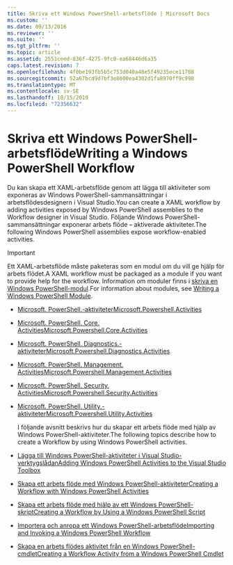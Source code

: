 ```yaml
---
title: Skriva ett Windows PowerShell-arbetsflöde | Microsoft Docs
ms.custom: ''
ms.date: 09/13/2016
ms.reviewer: ''
ms.suite: ''
ms.tgt_pltfrm: ''
ms.topic: article
ms.assetid: 2551ceed-836f-4275-9fc0-ea68446d6a35
caps.latest.revision: 7
ms.openlocfilehash: 4f0be193fb5b5c753d040a48e5f49235ece11708
ms.sourcegitcommit: 52a67bcd9d7bf3e8600ea4302d1fa8970ff9c998
ms.translationtype: MT
ms.contentlocale: sv-SE
ms.lasthandoff: 10/15/2019
ms.locfileid: "72356632"
---
```

# <a name="writing-a-windows-powershell-workflow"></a><span data-ttu-id="4647e-102">Skriva ett Windows PowerShell-arbetsflöde</span><span class="sxs-lookup"><span data-stu-id="4647e-102">Writing a Windows PowerShell Workflow</span></span>

<span data-ttu-id="4647e-103">Du kan skapa ett XAML-arbetsflöde genom att lägga till aktiviteter som exponeras av Windows PowerShell-sammansättningar i arbetsflödesdesignern i Visual Studio.</span><span class="sxs-lookup"><span data-stu-id="4647e-103">You can create a XAML workflow by adding activities exposed by Windows PowerShell assemblies to the Workflow designer in Visual Studio.</span></span> <span data-ttu-id="4647e-104">Följande Windows PowerShell-sammansättningar exponerar arbets flöde – aktiverade aktiviteter.</span><span class="sxs-lookup"><span data-stu-id="4647e-104">The following Windows PowerShell assemblies expose workflow-enabled activities.</span></span>

> [!IMPORTANT]
> <span data-ttu-id="4647e-105">Ett XAML-arbetsflöde måste paketeras som en modul om du vill ge hjälp för arbets flödet.</span><span class="sxs-lookup"><span data-stu-id="4647e-105">A XAML workflow must be packaged as a module if you want to provide help for the workflow.</span></span> <span data-ttu-id="4647e-106">Information om moduler finns i [skriva en Windows PowerShell-modul](../module/writing-a-windows-powershell-module.md).</span><span class="sxs-lookup"><span data-stu-id="4647e-106">For information about modules, see [Writing a Windows PowerShell Module](../module/writing-a-windows-powershell-module.md).</span></span>

- [<span data-ttu-id="4647e-107">Microsoft. PowerShell.-aktiviteter</span><span class="sxs-lookup"><span data-stu-id="4647e-107">Microsoft.Powershell.Activities</span></span>](/dotnet/api/Microsoft.PowerShell.Activities)

- [<span data-ttu-id="4647e-108">Microsoft. PowerShell. Core. Activities</span><span class="sxs-lookup"><span data-stu-id="4647e-108">Microsoft.Powershell.Core.Activities</span></span>](/dotnet/api/Microsoft.PowerShell.Core.Activities)

- [<span data-ttu-id="4647e-109">Microsoft. PowerShell. Diagnostics.-aktiviteter</span><span class="sxs-lookup"><span data-stu-id="4647e-109">Microsoft.Powershell.Diagnostics.Activities</span></span>](/dotnet/api/Microsoft.PowerShell.Diagnostics.Activities)

- [<span data-ttu-id="4647e-110">Microsoft. PowerShell. Management. Activities</span><span class="sxs-lookup"><span data-stu-id="4647e-110">Microsoft.Powershell.Management.Activities</span></span>](/dotnet/api/Microsoft.PowerShell.Management.Activities)

- [<span data-ttu-id="4647e-111">Microsoft. PowerShell. Security. Activities</span><span class="sxs-lookup"><span data-stu-id="4647e-111">Microsoft.Powershell.Security.Activities</span></span>](/dotnet/api/Microsoft.PowerShell.Security.Activities)

- [<span data-ttu-id="4647e-112">Microsoft. PowerShell. Utility.-aktiviteter</span><span class="sxs-lookup"><span data-stu-id="4647e-112">Microsoft.Powershell.Utility.Activities</span></span>](/dotnet/api/Microsoft.PowerShell.Utility.Activities)

  <span data-ttu-id="4647e-113">I följande avsnitt beskrivs hur du skapar ett arbets flöde med hjälp av Windows PowerShell-aktiviteter.</span><span class="sxs-lookup"><span data-stu-id="4647e-113">The following topics describe how to create a Workflow by using Windows PowerShell activities.</span></span>

- [<span data-ttu-id="4647e-114">Lägga till Windows PowerShell-aktiviteter i Visual Studio-verktygslådan</span><span class="sxs-lookup"><span data-stu-id="4647e-114">Adding Windows PowerShell Activities to the Visual Studio Toolbox</span></span>](./adding-windows-powershell-activities-to-the-visual-studio-toolbox.md)

- [<span data-ttu-id="4647e-115">Skapa ett arbets flöde med Windows PowerShell-aktiviteter</span><span class="sxs-lookup"><span data-stu-id="4647e-115">Creating a Workflow with Windows PowerShell Activities</span></span>](./creating-a-workflow-with-windows-powershell-activities.md)

- [<span data-ttu-id="4647e-116">Skapa ett arbets flöde med hjälp av ett Windows PowerShell-skript</span><span class="sxs-lookup"><span data-stu-id="4647e-116">Creating a Workflow by Using a Windows PowerShell Script</span></span>](./creating-a-workflow-by-using-a-windows-powershell-script.md)

- [<span data-ttu-id="4647e-117">Importera och anropa ett Windows PowerShell-arbetsflöde</span><span class="sxs-lookup"><span data-stu-id="4647e-117">Importing and Invoking a Windows PowerShell Workflow</span></span>](./importing-and-invoking-a-windows-powershell-workflow.md)

- [<span data-ttu-id="4647e-118">Skapa en arbets flödes aktivitet från en Windows PowerShell-cmdlet</span><span class="sxs-lookup"><span data-stu-id="4647e-118">Creating a Workflow Activity from a Windows PowerShell Cmdlet</span></span>](./creating-a-workflow-activity-from-a-windows-powershell-cmdlet.md)